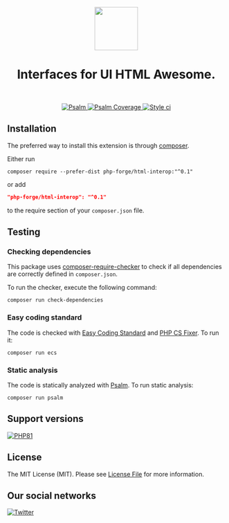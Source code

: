 <p align="center">
    <a href="https://github.com/php-forge/html-interop" target="_blank">
        <img src="https://avatars.githubusercontent.com/u/121752654?s=200&v=4" height="100px">
    </a>
    <h1 align="center">Interfaces for UI HTML Awesome.</h1>
    <br>
</p>

<p align="center">
    </a>
    <a href="https://github.com/php-forge/html-interop/actions/workflows/static.yml" target="_blank">
        <img src="https://github.com/php-forge/html-interop/actions/workflows/static.yml/badge.svg" alt="Psalm">
    </a>
    <a href="https://shepherd.dev/github/php-forge/html-interop" target="_blank">
        <img src="https://shepherd.dev/github/php-forge/html-interop/coverage.svg" alt="Psalm Coverage">
    </a>
    <a href="https://github.styleci.io/repos/764140115?branch=main">
        <img src="https://github.styleci.io/repos/764140115/shield?branch=main" alt="Style ci">
    </a>        
</p>

## Installation

The preferred way to install this extension is through [composer](https://getcomposer.org/download/).

Either run

```shell
composer require --prefer-dist php-forge/html-interop:"^0.1"
```

or add

```json
"php-forge/html-interop": "^0.1"
```

to the require section of your `composer.json` file. 

## Testing

### Checking dependencies

This package uses [composer-require-checker](https://github.com/maglnet/ComposerRequireChecker) to check if all
dependencies are correctly defined in `composer.json`.

To run the checker, execute the following command:

```shell
composer run check-dependencies
```

### Easy coding standard

The code is checked with [Easy Coding Standard](https://github.com/easy-coding-standard/easy-coding-standard) and
[PHP CS Fixer](https://github.com/PHP-CS-Fixer/PHP-CS-Fixer). To run it:

```shell
composer run ecs
```

### Static analysis

The code is statically analyzed with [Psalm](https://psalm.dev/). To run static analysis:

```shell
composer run psalm
```

## Support versions

[![PHP81](https://img.shields.io/badge/PHP-%3E%3D8.1-787CB5)](https://www.php.net/releases/8.1/en.php)

## License

The MIT License (MIT). Please see [License File](LICENSE) for more information.

## Our social networks

[![Twitter](https://img.shields.io/badge/twitter-follow-1DA1F2?logo=twitter&logoColor=1DA1F2&labelColor=555555?style=flat)](https://twitter.com/Terabytesoftw)
